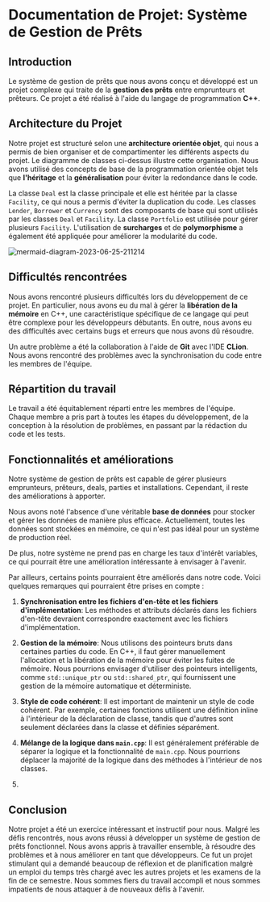 # Documentation de Projet: Système de Gestion de Prêts

## Introduction

Le système de gestion de prêts que nous avons conçu et développé est un projet complexe qui traite de la **gestion des prêts** entre emprunteurs et prêteurs. Ce projet a été réalisé à l'aide du langage de programmation **C++**.

## Architecture du Projet

Notre projet est structuré selon une **architecture orientée objet**, qui nous a permis de bien organiser et de compartimenter les différents aspects du projet. Le diagramme de classes ci-dessus illustre cette organisation. Nous avons utilisé des concepts de base de la programmation orientée objet tels que **l'héritage** et la **généralisation** pour éviter la redondance dans le code.

La classe `Deal` est la classe principale et elle est héritée par la classe `Facility`, ce qui nous a permis d'éviter la duplication du code. Les classes `Lender`, `Borrower` et `Currency` sont des composants de base qui sont utilisés par les classes `Deal` et `Facility`. La classe `Portfolio` est utilisée pour gérer plusieurs `Facility`. L'utilisation de **surcharges** et de **polymorphisme** a également été appliquée pour améliorer la modularité du code.


![mermaid-diagram-2023-06-25-211214](https://github.com/EAMehdi/SP_CPPBank/assets/45198822/f52d03c7-8894-4eb2-92a8-7c116e83c398)


## Difficultés rencontrées

Nous avons rencontré plusieurs difficultés lors du développement de ce projet. En particulier, nous avons eu du mal à gérer la **libération de la mémoire** en C++, une caractéristique spécifique de ce langage qui peut être complexe pour les développeurs débutants. En outre, nous avons eu des difficultés avec certains bugs et erreurs que nous avons dû résoudre.

Un autre problème a été la collaboration à l'aide de **Git** avec l'IDE **CLion**. Nous avons rencontré des problèmes avec la synchronisation du code entre les membres de l'équipe.

## Répartition du travail

Le travail a été équitablement réparti entre les membres de l'équipe. Chaque membre a pris part à toutes les étapes du développement, de la conception à la résolution de problèmes, en passant par la rédaction du code et les tests.

## Fonctionnalités et améliorations

Notre système de gestion de prêts est capable de gérer plusieurs emprunteurs, prêteurs, deals, parties et installations. Cependant, il reste des améliorations à apporter.

Nous avons noté l'absence d'une véritable **base de données** pour stocker et gérer les données de manière plus efficace. Actuellement, toutes les données sont stockées en mémoire, ce qui n'est pas idéal pour un système de production réel.

De plus, notre système ne prend pas en charge les taux d'intérêt variables, ce qui pourrait être une amélioration intéressante à envisager à l'avenir.

Par ailleurs, certains points pourraient être améliorés dans notre code. Voici quelques remarques qui pourraient être prises en compte :

1. **Synchronisation entre les fichiers d'en-tête et les fichiers d'implémentation**: Les méthodes et attributs déclarés dans les fichiers d'en-tête devraient correspondre exactement avec les fichiers d'implémentation.

2. **Gestion de la mémoire**: Nous utilisons des pointeurs bruts dans certaines parties du code. En C++, il faut gérer manuellement l'allocation et la libération de la mémoire pour éviter les fuites de mémoire. Nous pourrions envisager d'utiliser des pointeurs intelligents, comme `std::unique_ptr` ou `std::shared_ptr`, qui fournissent une gestion de la mémoire automatique et déterministe.

3. **Style de code cohérent**: Il est important de maintenir un style de code cohérent. Par exemple, certaines fonctions utilisent une définition inline à l'intérieur de la déclaration de classe, tandis que d'autres sont seulement déclarées dans la classe et définies séparément.

4. **Mélange de la logique dans `main.cpp`**: Il est généralement préférable de séparer la logique et la fonctionnalité de `main.cpp`. Nous pourrions déplacer la majorité de la logique dans des méthodes à l'intérieur de nos classes.
5. 

## Conclusion

Notre projet a été un exercice intéressant et instructif pour nous. Malgré les défis rencontrés, nous avons réussi à développer un système de gestion de prêts fonctionnel. Nous avons appris à travailler ensemble, à résoudre des problèmes et à nous améliorer en tant que développeurs. Ce fut un projet stimulant qui a demandé beaucoup de réflexion et de planification malgrè un emploi du temps très chargé avec les autres projets et les examens de la fin de ce semestre. Nous sommes fiers du travail accompli et nous sommes impatients de nous attaquer à de nouveaux défis à l'avenir.
